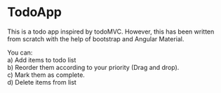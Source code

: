 # TodoApp



This is a todo app inspired by todoMVC. However, this has been written from scratch with the help of bootstrap and Angular Material.

You can:<br>
a) Add items to todo list<br>
b) Reorder them according to your priority (Drag and drop).<br>
c) Mark them as complete.<br>
d) Delete items from list<br>



